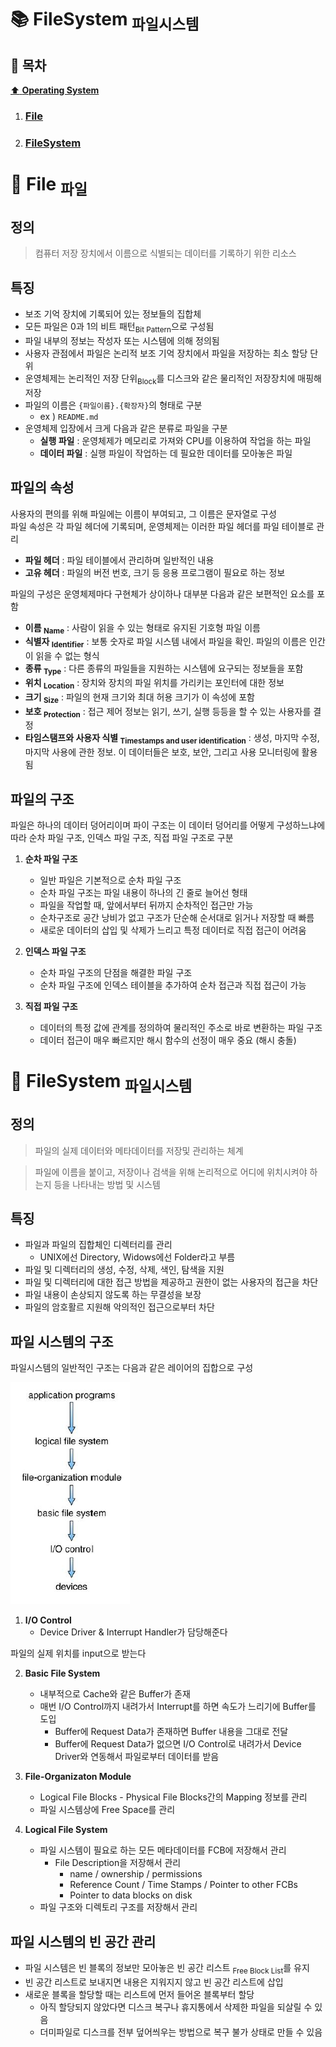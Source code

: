 # :books: FileSystem <sub>파일시스템</sub>

## :bookmark_tabs: 목차

[:arrow_up: **Operating System**](../README.md)

1. ### [File](#📕-file-파일)
2. ### [FileSystem](#📙-filesystem-파일시스템)

# :closed_book: File <sub>파일</sub>

## 정의

> 컴퓨터 저장 장치에서 이름으로 식별되는 데이터를 기록하기 위한 리소스

## 특징

- 보조 기억 장치에 기록되어 있는 정보들의 집합체
- 모든 파일은 0과 1의 비트 패턴<sub>Bit Pattern</sub>으로 구성됨
- 파일 내부의 정보는 작성자 또는 시스템에 의해 정의됨
- 사용자 관점에서 파일은 논리적 보조 기억 장치에서 파일을 저장하는 최소 할당 단위
- 운영체제는 논리적인 저장 단위<sub>Block</sub>를 디스크와 같은 물리적인 저장장치에 매핑해 저장
- 파일의 이름은 `{파일이름}.{확장자}`의 형태로 구분
  - ex ) `README.md`
- 운영체제 입장에서 크게 다음과 같은 분류로 파일을 구분
  - **실행 파일** : 운영체제가 메모리로 가져와 CPU를 이용하여 작업을 하는 파일
  - **데이터 파일** : 실행 파일이 작업하는 데 필요한 데이터를 모아놓은 파일

## 파일의 속성

사용자의 편의를 위해 파일에는 이름이 부여되고, 그 이름은 문자열로 구성  
파일 속성은 각 파일 헤더에 기록되며, 운영체제는 이러한 파일 헤더를 파일 테이블로 관리

- **파일 헤더** : 파일 테이블에서 관리하며 일반적인 내용
- **고유 헤더** : 파일의 버전 번호, 크기 등 응용 프로그램이 필요로 하는 정보

파일의 구성은 운영체제마다 구현체가 상이하나 대부분 다음과 같은 보편적인 요소를 포함

- **이름 <sub>Name</sub>** : 사람이 읽을 수 있는 형태로 유지된 기호형 파일 이름
- **식별자 <sub>Identifier</sub>** : 보통 숫자로 파일 시스템 내에서 파일을 확인. 파일의 이름은 인간이 읽을 수 없는 형식
- **종류 <sub>Type</sub>** : 다른 종류의 파일들을 지원하는 시스템에 요구되는 정보들을 포함
- **위치 <sub>Location</sub>** : 장치와 장치의 파일 위치를 가리키는 포인터에 대한 정보
- **크기 <sub>Size</sub>** : 파일의 현재 크기와 최대 허용 크기가 이 속성에 포함
- **보호 <sub>Protection</sub>** : 접근 제어 정보는 읽기, 쓰기, 실행 등등을 할 수 있는 사용자를 결정
- **타임스탬프와 사용자 식별 <sub>Timestamps and user identification</sub>** : 생성, 마지막 수정, 마지막 사용에 관한 정보. 이 데이터들은 보호, 보안, 그리고 사용 모니터링에 활용됨

## 파일의 구조

파일은 하나의 데이터 덩어리이며 파이 구조는 이 데이터 덩어리를 어떻게 구성하느냐에 따라 순차 파일 구조, 인덱스 파일 구조, 직접 파일 구조로 구분

1. **순차 파일 구조**

   - 일반 파일은 기본적으로 순차 파일 구조
   - 순차 파일 구조는 파일 내용이 하나의 긴 줄로 늘어선 형태
   - 파일을 작업할 때, 앞에서부터 뒤까지 순차적인 접근만 가능
   - 순차구조로 공간 낭비가 없고 구조가 단순해 순서대로 읽거나 저장할 때 빠름
   - 새로운 데이터의 삽입 및 삭제가 느리고 특정 데이터로 직접 접근이 어려움

2. **인덱스 파일 구조**

   - 순차 파일 구조의 단점을 해결한 파일 구조
   - 순차 파일 구조에 인덱스 테이블을 추가하여 순차 접근과 직접 접근이 가능

3. **직접 파일 구조**
   - 데이터의 특정 값에 관계를 정의하여 물리적인 주소로 바로 변환하는 파일 구조
   - 데이터 접근이 매우 빠르지만 해시 함수의 선정이 매우 중요 (해시 충돌)

# :orange_book: FileSystem <sub>파일시스템</sub>

## 정의

> 파일의 실제 데이터와 메타데이터를 저장및 관리하는 체계

> 파일에 이름을 붙이고, 저장이나 검색을 위해 논리적으로 어디에 위치시켜야 하는지 등을 나타내는 방법 및 시스템

## 특징

- 파일과 파일의 집합체인 디렉터리를 관리
  - UNIX에선 Directory, Widows에선 Folder라고 부름
- 파일 및 디렉터리의 생성, 수정, 삭제, 색인, 탐색을 지원
- 파일 및 디렉터리에 대한 접근 방법을 제공하고 권한이 없는 사용자의 접근을 차단
- 파일 내용이 손상되지 않도록 하는 무결성을 보장
- 파일의 암호활르 지원해 악의적인 접근으로부터 차단

## 파일 시스템의 구조

파일시스템의 일반적인 구조는 다음과 같은 레이어의 집합으로 구성

![img:파일 시스템의 구조](../img/filesys_01.png)

1. **I/O Control**
   - Device Driver & Interrupt Handler가 담당해준다

파일의 실제 위치를 input으로 받는다

2. **Basic File System**

   - 내부적으로 Cache와 같은 Buffer가 존재
   - 매번 I/O Control까지 내려가서 Interrupt를 하면 속도가 느리기에 Buffer를 도입
     - Buffer에 Request Data가 존재하면 Buffer 내용을 그대로 전달
     - Buffer에 Request Data가 없으면 I/O Control로 내려가서 Device Driver와 연동해서 파일로부터 데이터를 받음

3. **File-Organizaton Module**

   - Logical File Blocks - Physical File Blocks간의 Mapping 정보를 관리
   - 파일 시스템상에 Free Space를 관리

4. **Logical File System**
   - 파일 시스템이 필요로 하는 모든 메타데이터를 FCB에 저장해서 관리
     - File Description을 저장해서 관리
       - name / ownership / permissions
       - Reference Count / Time Stamps / Pointer to other FCBs
       - Pointer to data blocks on disk
   - 파일 구조와 디렉토리 구조를 저장해서 관리

## 파일 시스템의 빈 공간 관리

- 파일 시스템은 빈 블록의 정보만 모아놓은 빈 공간 리스트 <sub>Free Block List</sub>를 유지
- 빈 공간 리스트로 보내지면 내용은 지워지지 않고 빈 공간 리스트에 삽입
- 새로운 블록을 할당할 때는 리스트에 먼저 들어온 블록부터 할당
  - 아직 할당되지 않았다면 디스크 복구나 휴지통에서 삭제한 파일을 되살릴 수 있음
  - 더미파일로 디스크를 전부 덮어씌우는 방법으로 복구 불가 상태로 만들 수 있음
